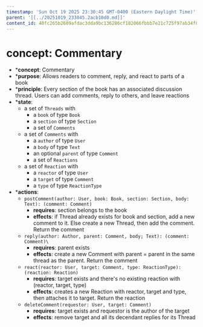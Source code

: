 ```yaml
---
timestamp: 'Sun Oct 19 2025 23:30:45 GMT-0400 (Eastern Daylight Time)'
parent: '[[../20251019_233045.2acb10d0.md]]'
content_id: 40fc265b2609afdac3dda9bc136286cf182066fbbb7e21c725f97ab34f880170
---
```


# concept: Commentary

* \***concept**: Commentary
* \***purpose**: Allows readers to comment, reply, and react to parts of a book
* \***principle**: Every section of the book has an associated discussion thread. Users can add comments, reply to others, and leave reactions
* \***state**:
  * a set of `Threads` with
    * a `book` of type `Book`
    * a `section` of type `Section`
    * a set of `Comments`
  * a set of `Comments` with
    * a `author` of type `User`
    * a `body` of type `Text`
    * an optional `parent` of type `Comment`
    * a set of `Reactions`
  * a set of `Reaction` with
    * a `reactor` of type `User`
    * a `target` of type `Comment`
    * a `type` of type `ReactionType`
* \***actions**:
  * `postComment(author: User, book: Book, section: Section, body: Text): (comment: Comment)`
    * **requires**: section belongs to the book
    * **effects**: if Thread already exists for book and section, add a new comment to it. Else create a new Thread, then add the comment. Return the comment
  * `reply(author: Author, parent: Comment, body; Text): (comment: Comment)\`
    * **requires**: parent exists
    * **effects**: create a new Comment with parent = parent in the same thread as the parent. Return the comment
  * `react(reactor: User, target: Comment, type: ReactionType): (reaction: Reaction)`
    * **requires**: target exists and there's no existing reaction with (reactor, target, type)
    * **effects**: creates a new Reaction with reactor, target and type, then attaches it to target. Return the reaction
  * `deleteComment(requestor: User, target: Comment)`
    * **requires**: target exists and requestor is the author of the target
    * **effects**: remove target and all its decendant replies for its Thread
